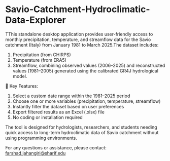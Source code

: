 # Savio-Catchment-Hydroclimatic-Data-Explorer
TThis standalone desktop application provides user-friendly access to monthly precipitation, temperature, and streamflow data for the Savio catchment (Italy) from January 1981 to March 2025.The dataset includes:

1) Precipitation (from CHIRPS)
2) Temperature (from ERA5)
3) Streamflow, combining observed values (2006–2025) and reconstructed values (1981–2005) generated using the calibrated GR4J hydrological model.

🔧 Key Features:
1) Select a custom date range within the 1981–2025 period
2) Choose one or more variables (precipitation, temperature, streamflow)
3) Instantly filter the dataset based on user preferences
4) Export filtered results as an Excel (.xlsx) file
5) No coding or installation required

The tool is designed for hydrologists, researchers, and students needing quick access to long-term hydroclimatic data of Savio catchment without using programming environments.

For any questions or assistance, please contact: farshad.jahangiri@sharif.edu
